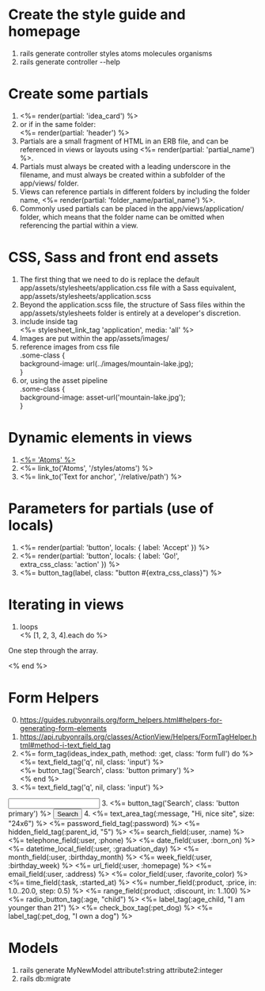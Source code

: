 # Create the style guide and homepage  
1. rails generate controller styles atoms molecules organisms  
2. rails generate controller --help  

# Create some partials  
1. <%= render(partial: 'idea_card') %>  
2. or if in the same folder:        
<%= render(partial: 'header') %>    
3. Partials are a small fragment of HTML in an ERB file, and can be referenced in views or layouts using <%= render(partial: 'partial_name') %>.  
4. Partials must always be created with a leading underscore in the filename, and must always be created within a subfolder of the app/views/ folder.  
5. Views can reference partials in different folders by including the folder name,  <%= render(partial: 'folder_name/partial_name') %>.  
6. Commonly used partials can be placed in the app/views/application/ folder, which means that the folder name can be omitted when referencing the partial within a view.  
  
# CSS, Sass and front end assets  
1. The first thing that we need to do is replace the default  app/assets/stylesheets/application.css file with a Sass equivalent,  app/assets/stylesheets/application.scss  
2. Beyond the application.scss file, the structure of Sass files within the  app/assets/stylesheets folder is entirely at a developer's discretion.  
3. include inside <head> tag  
<%= stylesheet_link_tag    'application', media: 'all' %>  
4. Images are put within the app/assets/images/  
5. reference images from css file  
 .some-class {  
  background-image: url(../images/mountain-lake.jpg);  
}  
6. or, using the asset pipeline    
.some-class {  
  background-image: asset-url('mountain-lake.jpg');  
}  
  
# Dynamic elements in views  
1. <a href="/styles/atoms"><%= 'Atoms' %></a>  
1. <%= link_to('Atoms', '/styles/atoms') %>  
2. <%= link_to('Text for anchor', '/relative/path') %>  
  
# Parameters for partials (use of locals)  
1. <%= render(partial: 'button', locals: { label: 'Accept' }) %>  
2. <%= render(partial: 'button', locals: { label: 'Go!',  
                                          extra_css_class: 'action' }) %>  
3. <%= button_tag(label, class: "button #{extra_css_class}") %>  
  
# Iterating in views  
1. loops    
<% [1, 2, 3, 4].each do %>  
  <p>One step through the array.</p>  
<% end %>  
  
# Form Helpers   
0. https://guides.rubyonrails.org/form_helpers.html#helpers-for-generating-form-elements
0. https://api.rubyonrails.org/classes/ActionView/Helpers/FormTagHelper.html#method-i-text_field_tag
1.  <%= form_tag(ideas_index_path, method: :get, class: 'form full') do %>  
  <%= text_field_tag('q', nil, class: 'input') %>  
  <%= button_tag('Search', class: 'button primary') %>  
<% end %>  
2. <%= text_field_tag('q', nil, class: 'input') %>      
  <input type="text" name="q" id="q" class="input" />  
3.   <%= button_tag('Search', class: 'button primary') %>  
 <button name="button" type="submit" class="button primary">  
    Search  
  </button>  
4.   <%= text_area_tag(:message, "Hi, nice site", size: "24x6") %>
<%= password_field_tag(:password) %>
<%= hidden_field_tag(:parent_id, "5") %>
<%= search_field(:user, :name) %>
<%= telephone_field(:user, :phone) %>
<%= date_field(:user, :born_on) %>
<%= datetime_local_field(:user, :graduation_day) %>
<%= month_field(:user, :birthday_month) %>
<%= week_field(:user, :birthday_week) %>
<%= url_field(:user, :homepage) %>
<%= email_field(:user, :address) %>
<%= color_field(:user, :favorite_color) %>
<%= time_field(:task, :started_at) %>
<%= number_field(:product, :price, in: 1.0..20.0, step: 0.5) %>
<%= range_field(:product, :discount, in: 1..100) %>
<%= radio_button_tag(:age, "child") %>
<%= label_tag(:age_child, "I am younger than 21") %>
<%= check_box_tag(:pet_dog) %>
<%= label_tag(:pet_dog, "I own a dog") %>

# Models
1. rails generate MyNewModel attribute1:string attribute2:integer
2. rails db:migrate

